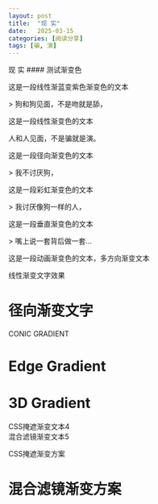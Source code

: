 ```yaml
---
layout: post
title:  "现 实"
date:   2025-03-15
categories: [阅读分享]
tags: [骗, 演]  
---
```


现 实 #### 测试渐变色
<p class="blue-gradient-text">这是一段线性渐蓝变紫色渐变色的文本</p>
> 狗和狗见面，不是吻就是舔，
<p class="linear-gradient-text">这是一段线性渐变色的文本</p
> 人和人见面，不是骗就是演。
<p class="radial-gradient-text">这是一段径向渐变色的文本</p>
> 我不讨厌狗，
<p class="rainbow-text">这是一段彩虹渐变色的文本</p>
> 我讨厌像狗一样的人，
<p class="vertical-gradient-text">这是一段垂直渐变色的文本</p>
> 嘴上说一套背后做一套…
<p class="multi-gradient-text">这是一段动画渐变色的文本，多方向渐变文本</p>
<p class="linear-text">线性渐变文字效果</p >
<h1 class="radial-text">径向渐变文字</h1>
<span class="conic-text">CONIC GRADIENT</span>
<!-- 方案1: 文字边缘渐变 -->
<h1 class="edge-gradient" data-text="Edge Gradient">Edge Gradient</h1>

<!-- 方案2: 3D立体渐变 -->
<h1 class="three-d-gradient">3D Gradient</h1>

<!-- 方案3: Canvas动态渐变 -->
<canvas id="canvasGradient" width="800" height="120"></canvas>
<div class="mask-gradient">CSS掩遮渐变文本4</div>

  <!-- 方案2: 使用混合模式和滤镜实现 -->
  <div class="blend-container">
    <div class="blend-text">混合滤镜渐变文本5</div>
  </div>

  <p class="mask-gradient">CSS掩遮渐变方案 </p >
<h1 class="blend-tex">混合滤镜渐变方案</h1>


